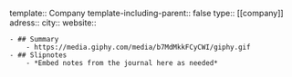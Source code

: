 template:: Company
template-including-parent:: false
type:: [[company]] 
adress::
city::
website::

	- ## Summary
		- https://media.giphy.com/media/b7MdMkkFCyCWI/giphy.gif
	- ## Slipnotes
		- *Embed notes from the journal here as needed*